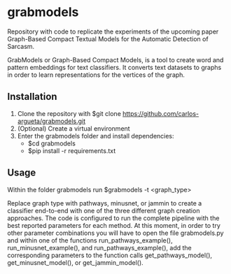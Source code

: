 # grabmodels
Repository with code to replicate the experiments of the upcoming paper Graph-Based Compact Textual Models for the Automatic Detection of Sarcasm.

GrabModels or Graph-Based Compact Models, is a tool to create word and pattern embeddings for text classifiers. It converts text datasets to graphs in order to learn representations for the vertices of the graph.

## Installation

1. Clone the repository with $git clone https://github.com/carlos-argueta/grabmodels.git
1. (Optional) Create a virtual environment
1. Enter the grabmodels folder and install dependencies: 
      * $cd grabmodels
      * $pip install -r requirements.txt

## Usage

Within the folder grabmodels run
$grabmodels -t <graph_type>

Replace graph type with pathways, minusnet, or jammin to create a classifier end-to-end with one of the three different graph creation approaches.
The code is configured to run the complete pipeline with the best reported parameters for each method. At this moment, in order to try other parameter 
combinations you will have to open the file grabmodels.py and within one of the functions run_pathways_example(), run_minusnet_example(), and run_pathways_example(), add the corresponding parameters to the function calls get_pathways_model(), get_minusnet_model(), or get_jammin_model().
